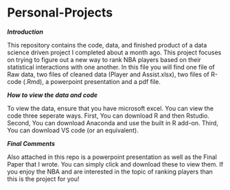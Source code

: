 # Personal-Projects
***Introduction***

This repository contains the code, data, and finished product of a data science driven project I completed about a month ago.
This project focuses on trying to figure out a new way to rank NBA players based on their statistical interactions with one another. 
In this file you will find one file of Raw data, two files of cleaned data (Player and Assist.xlsx), two files of R-code (.Rmd), a powerpoint presentation and a pdf file.

***How to view the data and code***

To view the data, ensure that you have microsoft excel.
You can view the code three seperate ways. 
First, You can download R and then Rstudio.
Second, You can download Anaconda and use the built in R add-on.
Third, You can download VS code (or an equivalent). 

***Final Comments***

Also attached in this repo is a powerpoint presentation as well as the Final Paper that I wrote. You can simply click and download these to view them.
If you enjoy the NBA and are interested in the topic of ranking players than this is the project for you!
